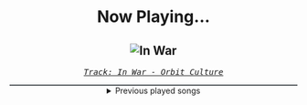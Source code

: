 <div align="center"> 
<h1>Now Playing...</h1>

![In War](https://i.scdn.co/image/ab67616d00001e0213c11114d4c047b154852e8b)
--
_<samp><a href="https://open.spotify.com/track/4DrtpaG0Mn8Uv8vnOtSb9A">Track: In War - Orbit Culture</a></samp>_

<div style="border: 1px #4B5054 solid"></div>
<details>
  <summary>
    Previous played songs
  </summary>
  <table>
    <thead>
      <tr>
        <th>
          Artist
        </th>
        <th>
          Song
        </th>
        <th>
          Link
        </th>
      </tr>
    </thead>
    <tbody>
      <tr><td>Orbit Culture</td><td>In War</td><td><a href="https://open.spotify.com/track/4DrtpaG0Mn8Uv8vnOtSb9A">https://open.spotify.com/track/4DrtpaG0Mn8Uv8vnOtSb9A</a></td></tr><tr><td>Anbu Monastir</td><td>Dattebayo</td><td><a href="https://open.spotify.com/track/0fVgS14RhyOpQ5oGuoHbE0">https://open.spotify.com/track/0fVgS14RhyOpQ5oGuoHbE0</a></td></tr><tr><td>Audiomachine</td><td>The Future Is Upon Us</td><td><a href="https://open.spotify.com/track/62RLyFolbFabyESqwI4Mk6">https://open.spotify.com/track/62RLyFolbFabyESqwI4Mk6</a></td></tr><tr><td>Solence</td><td>Thunder</td><td><a href="https://open.spotify.com/track/1HujskdxDvA8tZuDT26iWc">https://open.spotify.com/track/1HujskdxDvA8tZuDT26iWc</a></td></tr><tr><td>Polaris</td><td>Landmine</td><td><a href="https://open.spotify.com/track/2HY1NsQG5J3TJJDgO22IlV">https://open.spotify.com/track/2HY1NsQG5J3TJJDgO22IlV</a></td></tr><tr><td>As I Lay Dying</td><td>My Own Grave</td><td><a href="https://open.spotify.com/track/0CcqWuAEJC93K8cBMbAjgI">https://open.spotify.com/track/0CcqWuAEJC93K8cBMbAjgI</a></td></tr><tr><td>Dayseeker</td><td>Midnight Eternal</td><td><a href="https://open.spotify.com/track/49RyrMGQgsTvfiJ4vo3ftQ">https://open.spotify.com/track/49RyrMGQgsTvfiJ4vo3ftQ</a></td></tr><tr><td>Tartalo Music</td><td>Aillte Saoirse</td><td><a href="https://open.spotify.com/track/4mydSYsvK7JIgdz2pFca3Q">https://open.spotify.com/track/4mydSYsvK7JIgdz2pFca3Q</a></td></tr><tr><td>Siamese</td><td>Enough Ain't Enough (feat. Rory Rodriguez)</td><td><a href="https://open.spotify.com/track/5DgOiChZGYUFicFXrocSlO">https://open.spotify.com/track/5DgOiChZGYUFicFXrocSlO</a></td></tr><tr><td>Papa Roach</td><td>Scars</td><td><a href="https://open.spotify.com/track/3TAtUJc4Sj913Cs5gBUeu0">https://open.spotify.com/track/3TAtUJc4Sj913Cs5gBUeu0</a></td></tr><tr><td>Silent Theory</td><td>Alice</td><td><a href="https://open.spotify.com/track/7eavOuqyu981g3pUbrTlOv">https://open.spotify.com/track/7eavOuqyu981g3pUbrTlOv</a></td></tr><tr><td>Sabaton</td><td>Inmate 4859</td><td><a href="https://open.spotify.com/track/1U51IShGJVte0xV1iDrNGx">https://open.spotify.com/track/1U51IShGJVte0xV1iDrNGx</a></td></tr><tr><td>Icon For Hire</td><td>Curse Or Cure</td><td><a href="https://open.spotify.com/track/1ONfu4AMxityTT97QQxDND">https://open.spotify.com/track/1ONfu4AMxityTT97QQxDND</a></td></tr><tr><td>Future World Music</td><td>Destroy and Conquer</td><td><a href="https://open.spotify.com/track/7EM338DxDfHMSM1y9TZn4W">https://open.spotify.com/track/7EM338DxDfHMSM1y9TZn4W</a></td></tr><tr><td>Sabaton</td><td>Fields of Verdun</td><td><a href="https://open.spotify.com/track/2VS1jveuhfU7Latlgfh62T">https://open.spotify.com/track/2VS1jveuhfU7Latlgfh62T</a></td></tr><tr><td>Deuce</td><td>Now You See My Life</td><td><a href="https://open.spotify.com/track/6khVexSjLgXyyM9HGqxYki">https://open.spotify.com/track/6khVexSjLgXyyM9HGqxYki</a></td></tr><tr><td>Bury Tomorrow</td><td>Black Flame</td><td><a href="https://open.spotify.com/track/26NEy2ZH4PpkMar8l4kEws">https://open.spotify.com/track/26NEy2ZH4PpkMar8l4kEws</a></td></tr><tr><td>State of Mine</td><td>Broke by Monday</td><td><a href="https://open.spotify.com/track/7doCcy3lbWnQVevv2i08jt">https://open.spotify.com/track/7doCcy3lbWnQVevv2i08jt</a></td></tr><tr><td>Dayseeker</td><td>Dreamstate</td><td><a href="https://open.spotify.com/track/1BKShyqTh9TDWc3dFHYXkF">https://open.spotify.com/track/1BKShyqTh9TDWc3dFHYXkF</a></td></tr><tr><td>Ignite the Fire</td><td>Criticize</td><td><a href="https://open.spotify.com/track/7cqFULTENFSVSvlTa1NQUz">https://open.spotify.com/track/7cqFULTENFSVSvlTa1NQUz</a></td></tr>
    </tbody>
  </table>
</details>

</div>
